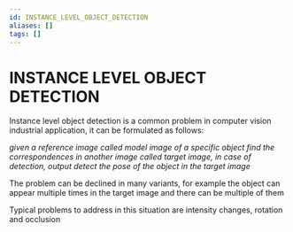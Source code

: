 ```yaml
---
id: INSTANCE_LEVEL_OBJECT_DETECTION
aliases: []
tags: []
---
```


# INSTANCE LEVEL OBJECT DETECTION

Instance level object detection is a common problem in computer vision industrial application, it can be formulated as follows:

*given a reference image called model image of a specific object find  the correspondences in another image called target image, in case of detection, output detect the pose of the object in the target image*

The problem can be declined in many variants, for example the object can appear multiple times in the target image and there can be multiple of them

Typical problems to address in this situation are intensity changes, rotation and occlusion
